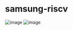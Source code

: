 # samsung-riscv
![image](https://github.com/user-attachments/assets/f4189a14-750b-4319-ad68-991bbfe65aa7)
![image](https://github.com/user-attachments/assets/e17a1d87-614b-4bad-9cec-32aac1e760fd)

